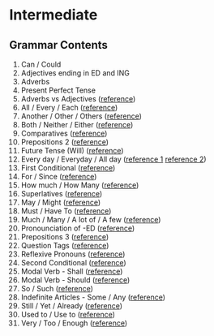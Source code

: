 # Intermediate

## Grammar Contents

1. Can / Could
2. Adjectives ending in ED and ING
3. Adverbs
4. Present Perfect Tense
5. Adverbs vs Adjectives (<a href="https://www.grammar.cl/Notes/Adverbs_vs_Adjectives.htm">reference</a>)
6. All / Every / Each (<a href="https://www.grammar.cl/english/all-every-each.htm">reference</a>)
7. Another / Other / Others (<a href="https://www.grammar.cl/english/another-other-others.htm">reference</a>)
8. Both / Neither / Either (<a href="https://www.grammar.cl/english/both-either-neither.htm">reference</a>)
9. Comparatives (<a href="https://www.grammar.cl/Intermediate/Comparatives_Superlatives.htm">reference</a>)
10. Prepositions 2 (<a href="https://www.grammar.cl/Intermediate/Prepositions/List.htm">reference</a>)
11. Future Tense (Will) (<a href="https://www.grammar.cl/Notes/Future_Will.htm">reference</a>)
12. Every day / Everyday / All day (<a href="https://www.grammar.cl/english/every-day-everyday.htm">reference 1</a> <a href="https://www.grammar.cl/english/every-day-all-day.htm">reference 2</a>)
13. First Conditional (<a href="https://www.grammar.cl/english/first-conditional.htm">reference</a>)
14. For / Since (<a href="https://www.grammar.cl/Notes/For_Since.htm">reference</a>)
15. How much / How Many (<a href="https://www.grammar.cl/english/how-much-how-many.htm">reference</a>)
16. Superlatives (<a href="https://www.grammar.cl/Intermediate/Comparatives_Superlatives.htm">reference</a>)
17. May / Might (<a href="https://www.grammar.cl/english/may-might.htm">reference</a>)
18. Must / Have To (<a href="https://www.grammar.cl/english/must.htm">reference</a>)
19. Much / Many / A lot of / A few (<a href="https://www.grammar.cl/Notes/Much_Many_Lot_Few.htm">reference</a>)
20. Pronounciation of -ED (<a href="https://www.grammar.cl/english/pronunciation-ed.htm">reference</a>)
21. Prepositions 3 (<a href="https://www.grammar.cl/Intermediate/Prepositions/List.htm">reference</a>)
22. Question Tags (<a href="https://www.grammar.cl/Intermediate/Question_Tags.htm">reference</a>)
23. Reflexive Pronouns (<a href="https://www.grammar.cl/Notes/Reflexive_Pronouns.htm">reference</a>)
24. Second Conditional (<a href="https://www.grammar.cl/english/second-conditional.htm">reference</a>)
25. Modal Verb - Shall (<a href="https://www.grammar.cl/english/shall.htm">reference</a>)
26. Modal Verb - Should (<a href="https://www.grammar.cl/english/should.htm">reference</a>)
27. So / Such (<a href="https://www.grammar.cl/Notes/So-Such.htm">reference</a>)
28. Indefinite Articles - Some / Any (<a href="https://www.grammar.cl/Notes/Some_Any_A_An.htm">reference</a>)
29. Still / Yet / Already (<a href="https://www.grammar.cl/Notes/still-yet-already.htm">reference</a>)
30. Used to / Use to (<a href="https://www.grammar.cl/rules/used-to-use-to.htm">reference</a>)
31. Very / Too / Enough (<a href="https://www.grammar.cl/Intermediate/Very_Too_Enough.htm">reference</a>)

<!-- (<a href="">reference</a>) -->